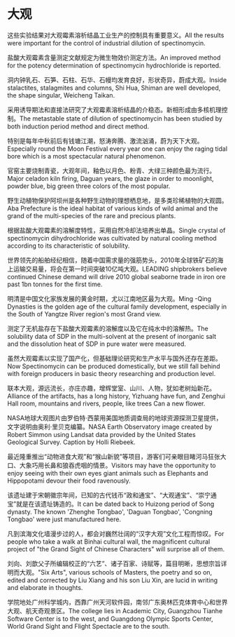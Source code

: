# 大观

<p><span class="chinese">这些实验结果对大观霉素溶析结晶工业生产的控制具有重要意义。</span><span class="english">All the results were important for the control of industrial dilution of spectinomycin.</span></p>

<p><span class="chinese">盐酸大观霉素含量测定文献规定为微生物效价测定方法。</span><span class="english">An improved method for the potency determination of spectinomycin hydrochloride is reported.</span></p>

<p><span class="chinese">洞内钟乳石、石笋、石柱、石华、石幔均发育良好，形状奇异，蔚成大观。</span><span class="english">Inside stalactites, stalagmites and columns, Shi Hua, Shiman are well developed, the shape singular, Weicheng Taikan.</span></p>

<p><span class="chinese">采用诱导期法和直接法研究了大观霉素溶析结晶的介稳态。新相形成由多核机理控制。</span><span class="english">The metastable state of dilution of spectinomycin has been studied by both induction period method and direct method.</span></p>

<p><span class="chinese">特别是每年中秋前后有钱塘江潮，怒涛奔腾、激流汹涌，蔚为天下大观。</span><span class="english">Especially round the Moon Festival every year one can enjoy the raging tidal bore which is a most spectacular natural phenomenon.</span></p>

<p><span class="chinese">官窑主要烧制青瓷，大观年间，釉色以月色、粉青、大绿三种颜色最为流行。</span><span class="english">Major celadon kiln firing, Daguan years, the glaze in order to moonlight, powder blue, big green three colors of the most popular.</span></p>

<p><span class="chinese">野生动植物保护阿坝州是各种野生动物的理想栖息地，是多类珍稀植物的大观圆。</span><span class="english">Aba Prefecture is the ideal habitat of various kinds of wild animal and the grand of the multi-species of the rare and precious plants.</span></p>

<p><span class="chinese">根据盐酸大观霉素的溶解度特性，采用自然冷却法培养出单晶。</span><span class="english">Single crystal of spectinomycin dihydrochloride was cultivated by natural cooling method according to its characteristic of solubility.</span></p>

<p><span class="chinese">世界领先的船舶经纪相信，随着中国需求量的强筋势头，2010年全球铁矿石的海上运输交易量，将会在第一时间突破10亿吨大观。</span><span class="english">LEADING shipbrokers believe continued Chinese demand will drive 2010 global seaborne trade in iron ore past 1bn tonnes for the first time.</span></p>

<p><span class="chinese">明清是中国文化家族发展的黄金时期，尤以江南地区最为大观。</span><span class="english">Ming -Qing Dynasties is the golden age of the cultural family development, especially in the South of Yangtze River region's most Grand view.</span></p>

<p><span class="chinese">测定了无机盐存在下盐酸大观霉素的溶解度以及它在纯水中的溶解热。</span><span class="english">The solubility data of SDP in the multi-solvent at the present of inorganic salt and the dissolution heat of SDP in pure water were measured.</span></p>

<p><span class="chinese">虽然大观霉素以实现了国产化，但基础理论研究和生产水平与国外还存在差距。</span><span class="english">Now Spectinomycin can be produced domestically, but we still fall behind with foreign producers in basic theory researching and production level.</span></p>

<p><span class="chinese">联本大观，源远流长，亦庄亦趣，增辉堂室、山川、人物，犹如老树灿新花。</span><span class="english">Alliance of the artifacts, has a long history, Yizhuang have fun, and Zenghui Hall room, mountains and rivers, people, like trees Can a new flower.</span></p>

<p><span class="chinese">NASA地球大观图片由罗伯特·西蒙用美国地质调查局的地球资源探测卫星提供，文字说明由奥利·里贝克编纂。</span><span class="english">NASA Earth Observatory image created by Robert Simmon using Landsat data provided by the United States Geological Survey. Caption by Holli Riebeek.</span></p>

<p><span class="chinese">最近隆重推出“动物进食大观”和“猴山新貌”等项目，游客们可亲眼目睹河马狂张大口、大象巧用长鼻和狼吞虎咽的情景。</span><span class="english">Visitors may have the opportunity to enjoy seeing with their own eyes giant animals such as Elephants and Hippopotami devour their food ravenously.</span></p>

<p><span class="chinese">该遗址建于宋朝徽宗年间，已知的古代钱币“政和通宝”、“大观通宝”、“崇宁通宝”就是在该遗址铸造的。</span><span class="english">It can be dated back to Huizong period of Song dynasty. The known 'Zhenghe Tongbao', 'Daguan Tongbao', 'Congning Tongbao' were just manufactured here.</span></p>

<p><span class="chinese">凡到滨海文化墙漫步过的人，都会对巍然壮阔的“汉字大观”文化工程而惊叹。</span><span class="english">For people who take a walk at Binhai cultural wall, the magnificent cultural project of "the Grand Sight of Chinese Characters" will surprise all of them.</span></p>

<p><span class="chinese">刘向、刘歆父子所编辑校正的“六艺”、诸子百家、诗赋等，篇目明晰，思想宗旨详明而大观。</span><span class="english">"Six Arts", various schools of Masters, the poetry and so on, edited and corrected by Liu Xiang and his son Liu Xin, are lucid in writing and elaborate in thoughts.</span></p>

<p><span class="chinese">学院地处广州科学城内，西靠广州天河软件园，南邻广东奥林匹克体育中心和世界大观、航天奇观景区。</span><span class="english">The college lies in Academic City, Guangzhou Tianhe Software Center is to the west, and Guangdong Olympic Sports Center, World Grand Sight and Flight Spectacle are to the south.</span></p>

